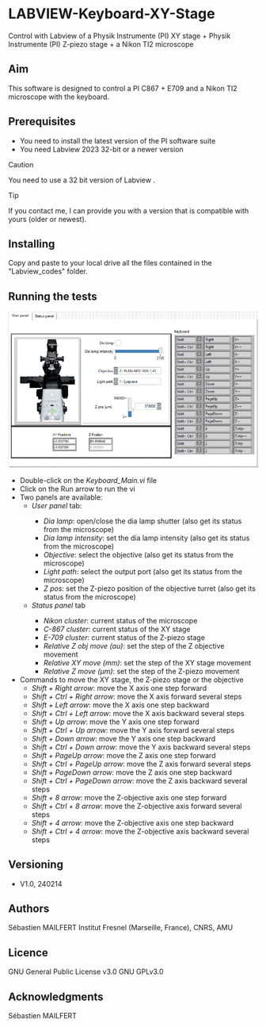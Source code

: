 # LABVIEW-Keyboard-XY-Stage
Control with Labview of a Physik Instrumente (PI) XY stage + Physik Instrumente (PI) Z-piezo stage + a Nikon TI2 microscope


## Aim
This software is designed to control a PI C867 + E709 and a Nikon TI2 microscope with the keyboard.

## Prerequisites

<ul>
<li> You need to install the latest version of the PI software suite</li>
<li> You need Labview 2023 32-bit or a newer version</li>
</ul>

> [!CAUTION]
> You need to use a 32 bit version of Labview .

> [!TIP]
> If you contact me, I can provide you with a version that is compatible with yours (older or newest).

## Installing
Copy and paste to your local drive all the files contained in the "Labview_codes" folder.

## Running the tests


![image](https://github.com/MAILFERT-Sebastien/LABVIEW-Keyboard-XY-Stage-NikonTI2/blob/main/Images/GUI.PNG) 

<ul>
<li> Double-click on the <i>Keyboard_Main.vi</i> file</li>
<li> Click on the Run arrow to run the vi</li>
<li> Two panels are available:
	<ul>
		<li> <i>User panel</i> tab:</li>
		<ul>
		<li> <i>Dia lamp</i>: open/close the dia lamp shutter (also get its status from the microscope)</li>
		<li> <i>Dia lamp intensity</i>: set the dia lamp intensity  (also get its status from the microscope)</li>
		<li> <i>Objective</i>: select the objective (also get its status from the microscope)</li>
		<li> <i>Light path</i>: select the output port  (also get its status from the microscope)</li>
		<li> <i>Z pos</i>: set the Z-piezo position of the objective turret (also get its status from the microscope)</li>
		</ul>
		<li> <i>Status panel</i> tab</li>
		<ul>
		<li> <i>Nikon cluster</i>: current status of the microscope</li>
		<li> <i>C-867 cluster</i>: current status of the XY stage</li>
		<li> <i>E-709 cluster</i>: current status of the Z-piezo stage</li>
		<li> <i>Relative Z obj move (au)</i>: set the step of the Z objective movement</li>
		<li> <i>Relative XY move (mm)</i>: set the step of the XY stage movement</li>
		<li> <i>Relative Z move (µm)</i>: set the step of the Z-piezo movement</li>
		</ul>
	</ul></li>
<li> Commands to move the XY stage, the Z-piezo stage or the objective
	<ul>
		<li> <i>Shift + Right arrow</i>: move the X axis one step forward</li>
		<li> <i>Shift + Ctrl + Right arrow</i>: move the X axis forward several steps</li>
		<li> <i>Shift + Left arrow</i>: move the X axis one step backward</li>
		<li> <i>Shift + Ctrl + Left arrow</i>: move the X axis backward several steps</li>
		<li> <i>Shift + Up arrow</i>: move the Y axis one step forward</li>
		<li> <i>Shift + Ctrl + Up arrow</i>: move the Y axis forward several steps</li>
		<li> <i>Shift + Down arrow</i>: move the Y axis one step backward</li>
		<li> <i>Shift + Ctrl + Down arrow</i>: move the Y axis backward several steps</li>
		<li> <i>Shift + PageUp arrow</i>: move the Z axis one step forward</li>
		<li> <i>Shift + Ctrl + PageUp arrow</i>: move the Z axis forward several steps</li>
		<li> <i>Shift + PageDown arrow</i>: move the Z axis one step backward</li>
		<li> <i>Shift + Ctrl + PageDown arrow</i>: move the Z axis backward several steps</li>
		<li> <i>Shift + 8 arrow</i>: move the Z-objective axis one step forward</li>
		<li> <i>Shift + Ctrl + 8 arrow</i>: move the Z-objective axis forward several steps</li>
		<li> <i>Shift + 4 arrow</i>: move the Z-objective axis one step backward</li>
		<li> <i>Shift + Ctrl + 4 arrow</i>: move the Z-objective axis backward several steps</li>
	</ul></li>
</ul>





## Versioning

<ul>
<li> V1.0, 240214</li>
</ul>


## Authors
Sébastien MAILFERT
Institut Fresnel (Marseille, France), CNRS, AMU

## Licence
GNU General Public License v3.0
GNU GPLv3.0

## Acknowledgments
Sébastien MAILFERT
